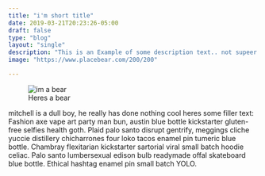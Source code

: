 ```yaml
---
title: "i'm short title"
date: 2019-03-21T20:23:26-05:00
draft: false
type: "blog"
layout: "single"
description: "This is an Example of some description text.. not supeer sure whats gonna go here or how long its gonna be  I want this thing to be not in a dang h2.... AHHGGG"
image: "https://www.placebear.com/200/200"

---
```


<figure>
  <img src="https://www.placebear.com/400/200" alt="im a bear">
  <figcaption> Heres a bear </figcaption>
</figure>

mitchell is a dull boy,  he really has done nothing cool heres some filler text:
Fashion axe vape art party man bun, austin blue bottle kickstarter gluten-free selfies
health goth. Plaid palo santo disrupt gentrify, meggings cliche yuccie distillery
chicharrones four loko tacos enamel pin tumeric blue bottle. Chambray flexitarian
kickstarter sartorial viral small batch hoodie celiac. Palo santo lumbersexual edison bulb
readymade offal skateboard blue bottle. Ethical hashtag enamel pin small batch YOLO.
